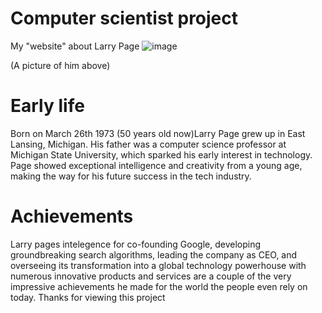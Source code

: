  # Computer scientist project
My "website" about Larry Page
 ![image](https://github.com/7Guestuser7/My-website/assets/150848497/6da6a562-3fd2-4089-b24a-533511dfed05)

(A picture of him above)
# Early life
Born on March 26th 1973 (50 years old now)Larry Page grew up in East Lansing, Michigan. His father was a computer science professor at Michigan State University, which sparked his early interest in technology. Page showed exceptional intelligence and creativity from a young age, making the way for his future success in the tech industry.
# Achievements
Larry pages intelegence for co-founding Google, developing groundbreaking search algorithms, leading the company as CEO, and overseeing its transformation into a global technology powerhouse with numerous innovative products and services are a couple of the very impressive achievements he made for the world the people even rely on today.
Thanks for viewing this project
